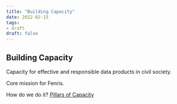 ```yaml
---
title: "Building Capacity"
date: 2022-02-15
tags:
- draft
draft: false
---
```


## Building Capacity

Capacity for effective and responsible data products in civil society. 

Core mission for Fenris. 


How do we do it? 
[Pillars of Capacity](pillars-of-capacity.md)

